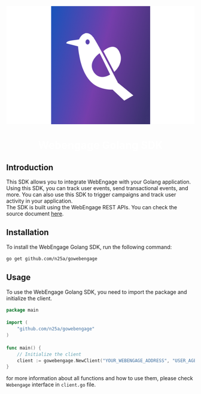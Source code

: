 <div align="center">
    <img src="webengage.png" align="center" width="600" height="315"/>
    <div align="center"> 
        <h1> 
            <b>
                <span style="color:white;"> 
                    Webengage Golang SDK
                </span>
            </b>
        </h1>
    </div>
</div>


## Introduction
This SDK allows you to integrate WebEngage with your Golang application. 
Using this SDK, you can track user events, send transactional events, and more. 
You can also use this SDK to trigger campaigns and track user activity in your application.  
The SDK is built using the WebEngage REST APIs. You can check the source document [here](https://docs.webengage.com/docs).

## Installation
To install the WebEngage Golang SDK, run the following command:
```bash
go get github.com/n25a/gowebengage
```

## Usage
To use the WebEngage Golang SDK, you need to import the package and initialize the client.

```go
package main

import (
    "github.com/n25a/gowebengage"
)

func main() {
    // Initialize the client
    client := gowebengage.NewClient("YOUR_WEBENGAGE_ADDRESS", "USER_AGENT")
}
```

for more information about all functions and how to use them, please check `Webengage` interface in `client.go` file.  